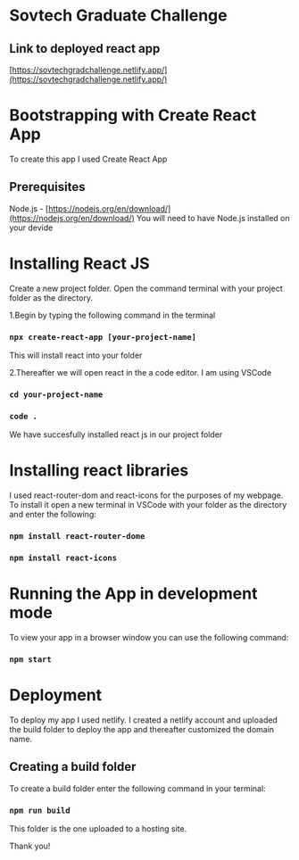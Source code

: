 # Sovtech Graduate Challenge 

## Link to deployed react app
[https://sovtechgradchallenge.netlify.app/](https://sovtechgradchallenge.netlify.app/)

# Bootstrapping with Create React App
To create this app I used Create React App 

## Prerequisites
Node.js - [https://nodejs.org/en/download/](https://nodejs.org/en/download/)
You will need to have Node.js installed on your devide

# Installing React JS
Create a new project folder.
Open the command terminal with your project folder as the directory.

1.Begin by typing the following command in the terminal

### `npx create-react-app [your-project-name]`
   This will install react into your folder

2.Thereafter we will open react in the a code editor. I am using VSCode

### `cd your-project-name`
### `code .`
   We have succesfully installed react js in our project folder

# Installing react libraries
I used react-router-dom and react-icons for the purposes of my webpage. To install it open
a new terminal in VSCode with your folder as the directory and enter the following:

### `npm install react-router-dome`

### `npm install react-icons`

# Running the App in development mode
To view your app in a browser window you can use the following command:
### `npm start`

# Deployment

To deploy my app I used netlify. I created a netlify account and uploaded the build folder
to deploy the app and thereafter customized the domain name.

## Creating a build folder

To create a build folder enter the following command in your terminal:

### `npm run build`

This folder is the one uploaded to a hosting site.

Thank you!


